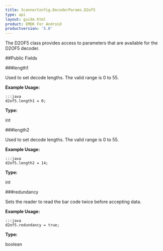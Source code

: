 ```yaml
---
title: ScannerConfig.DecoderParams.D2of5
type: api
layout: guide.html
product: EMDK For Android
productversion: '5.0'
---
```



The D2OF5 class provides access to parameters that are available for
 the D2OF5 decoder.

##Public Fields

###length1

Used to set decode lengths. The valid range is 0 to 55.
 
 

**Example Usage:**
	
	:::java	
	d2of5.length1 = 0;


**Type:**

int

###length2

Used to set decode lengths. The valid range is 0 to 55.
 
 

**Example Usage:**
	
	:::java	
	d2of5.length2 = 14;


**Type:**

int

###redundancy

Sets the reader to read the bar code twice before accepting data.
 
 

**Example Usage:**
	
	:::java	
	d2of5.redundancy = true;


**Type:**

boolean





